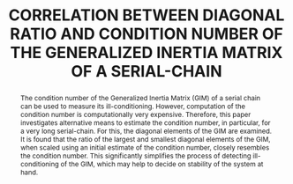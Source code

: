 ---
layout: project-page-new
title: "CORRELATION BETWEEN DIAGONAL RATIO AND CONDITION NUMBER OF THE GENERALIZED INERTIA MATRIX OF A SERIAL-CHAIN"
authors:
  - name: SURIL V. SHAH ∗
    sup: #
  - name: SUBIR K. SAHA ∗∗
    sup: #
affiliations:
  - name: IIIT Hyderabad, India
    link: #
    sup: #
permalink: publications/2013/Shah_Correlation-between-Diagonal-Ratio
abstract: "The condition number of the Generalized Inertia Matrix (GIM) of a serial chain can be used to measure its ill-conditioning. However, computation of the condition number is computationally very expensive. Therefore, this paper investigates alternative means to estimate the condition number, in particular, for a very long serial-chain. For this, the diagonal elements of the GIM are examined. It is found that the ratio of the largest and smallest diagonal elements of the GIM, when scaled using an initial estimate of the condition number, closely resembles the condition number. This significantly simplifies the process of detecting ill-conditioning of the
GIM, which may help to decide on stability of the system at hand."
paper: https://robotics.iiit.ac.in/uploads/Main/Publications/shah_etal_AME_13.pdf
# iframe: https://www.youtube.com/embed/jhjskX4FQwA

---